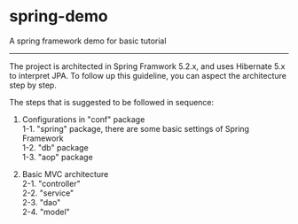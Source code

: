 # spring-demo
A spring framework demo for basic tutorial

---

The project is architected in Spring Framwork 5.2.x, and uses Hibernate 5.x to interpret JPA. 
To follow up this guideline, you can aspect the architecture step by step. <Br/>

The steps that is suggested to be followed in sequence:

1. Configurations in "conf" package<Br/>
	1-1. "spring" package, there are some basic settings of Spring Framework<Br/>
	1-2. "db" package<Br/>
	1-3. "aop" package<Br/>
	
2. Basic MVC architecture<Br/>
	2-1. "controller"<Br/>
	2-2. "service"<Br/>
	2-3. "dao"<Br/>
	2-4. "model"<Br/>
